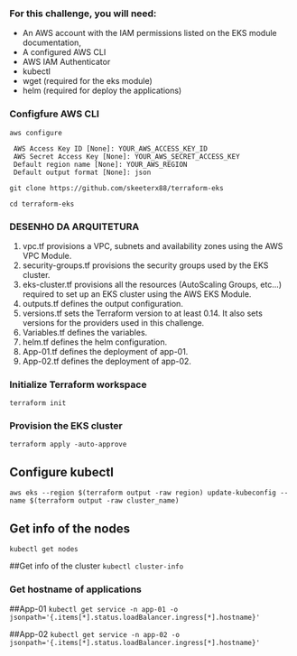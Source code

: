 ### For this challenge, you will need:
- An AWS account with the IAM permissions listed on the EKS module documentation,
- A configured AWS CLI
- AWS IAM Authenticator
- kubectl
- wget (required for the eks module)
- helm (required for deploy the applications)

### Configfure AWS CLI
```aws configure```

     AWS Access Key ID [None]: YOUR_AWS_ACCESS_KEY_ID
     AWS Secret Access Key [None]: YOUR_AWS_SECRET_ACCESS_KEY
     Default region name [None]: YOUR_AWS_REGION
     Default output format [None]: json

```git clone https://github.com/skeeterx88/terraform-eks```

```cd terraform-eks```

### DESENHO DA ARQUITETURA ###

1. vpc.tf provisions a VPC, subnets and availability zones using the AWS VPC Module. 
2. security-groups.tf provisions the security groups used by the EKS cluster.
3. eks-cluster.tf provisions all the resources (AutoScaling Groups, etc...) required to set up an EKS cluster using the AWS EKS Module.
4. outputs.tf defines the output configuration.
5. versions.tf sets the Terraform version to at least 0.14. It also sets versions for the providers used in this challenge. 
6. Variables.tf defines the variables.
7. helm.tf defines the helm configuration.
8. App-01.tf defines the deployment of app-01.
9. App-02.tf defines the deployment of app-02.


### Initialize Terraform workspace
```terraform init```
### Provision the EKS cluster
```terraform apply -auto-approve```
## Configure kubectl
```aws eks --region $(terraform output -raw region) update-kubeconfig --name $(terraform output -raw cluster_name)```

## Get info of the nodes
```kubectl get nodes```

##Get info of the cluster
```kubectl cluster-info```

### Get hostname of applications
##App-01
```kubectl get service -n app-01 -o jsonpath='{.items[*].status.loadBalancer.ingress[*].hostname}'```

##App-02
```kubectl get service -n app-02 -o jsonpath='{.items[*].status.loadBalancer.ingress[*].hostname}'```
